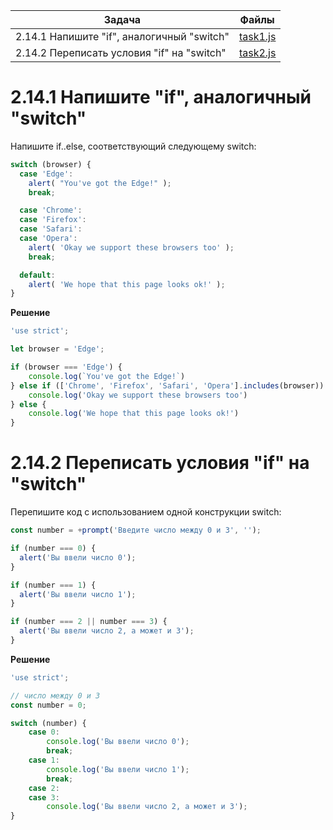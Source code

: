 | Задача | Файлы |
| --- | --- |
| 2.14.1 Напишите "if", аналогичный "switch" | [task1.js](task1.js) |
| 2.14.2 Переписать условия "if" на "switch" | [task2.js](task2.js) |

# 2.14.1 Напишите "if", аналогичный "switch"
Напишите if..else, соответствующий следующему switch:
```javascript
switch (browser) {
  case 'Edge':
    alert( "You've got the Edge!" );
    break;

  case 'Chrome':
  case 'Firefox':
  case 'Safari':
  case 'Opera':
    alert( 'Okay we support these browsers too' );
    break;

  default:
    alert( 'We hope that this page looks ok!' );
}
```

**Решение**
```javascript
'use strict';

let browser = 'Edge'; 

if (browser === 'Edge') {
    console.log(`You've got the Edge!`)
} else if (['Chrome', 'Firefox', 'Safari', 'Opera'].includes(browser)) {
    console.log('Okay we support these browsers too')
} else {
    console.log('We hope that this page looks ok!')
}
```

# 2.14.2 Переписать условия "if" на "switch"
Перепишите код с использованием одной конструкции switch:
```javascript
const number = +prompt('Введите число между 0 и 3', '');

if (number === 0) {
  alert('Вы ввели число 0');
}

if (number === 1) {
  alert('Вы ввели число 1');
}

if (number === 2 || number === 3) {
  alert('Вы ввели число 2, а может и 3');
}
```

**Решение**
```javascript
'use strict';

// число между 0 и 3
const number = 0;

switch (number) {
    case 0:
        console.log('Вы ввели число 0');
        break;
    case 1:
        console.log('Вы ввели число 1');
        break;
    case 2:
    case 3:
        console.log('Вы ввели число 2, а может и 3');
}
```

